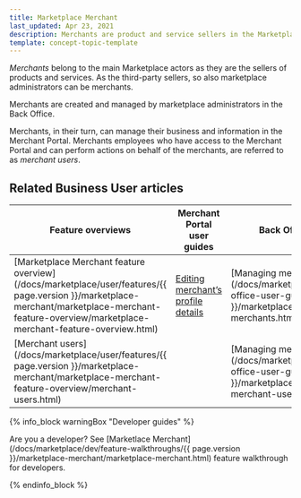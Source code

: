 ```yaml
---
title: Marketplace Merchant
last_updated: Apr 23, 2021
description: Merchants are product and service sellers in the Marketplace.
template: concept-topic-template
---
```


*Merchants* belong to the main Marketplace actors as they are the sellers of products and services. As the third-party sellers, so also marketplace administrators can be merchants.

Merchants are created and managed by marketplace administrators in the Back Office. 

Merchants, in their turn, can manage their business and information in the Merchant Portal. Merchants employees who have access to the Merchant Portal and can perform actions on behalf of the merchants, are referred to as *merchant users*.

## Related Business User articles

|Feature overviews  |Merchant Portal user guides  |Back Office user guides |
|---------|---------|---------|
|[Marketplace Merchant feature overview](/docs/marketplace/user/features/{{ page.version }}/marketplace-merchant/marketplace-merchant-feature-overview/marketplace-merchant-feature-overview.html) | [Editing merchant’s profile details](/docs/marketplace/user/merchant-portal-user-guides/202106.0/profile/editing-merchants-profile-details.html) |[Managing merchants](/docs/marketplace/user/back-office-user-guides/{{ page.version }}/marketplace/merchants/managing-merchants.html)|
|[Merchant users](/docs/marketplace/user/features/{{ page.version }}/marketplace-merchant/marketplace-merchant-feature-overview/merchant-users.html)| | [Managing merchant users](/docs/marketplace/user/back-office-user-guides/{{ page.version }}/marketplace/merchants/managing-merchant-users.html)|

{% info_block warningBox "Developer guides" %}

Are you a developer? See [Marketlace Merchant](/docs/marketplace/dev/feature-walkthroughs/{{ page.version }}/marketplace-merchant/marketplace-merchant.html) feature walkthrough for developers. 

{% endinfo_block %}
